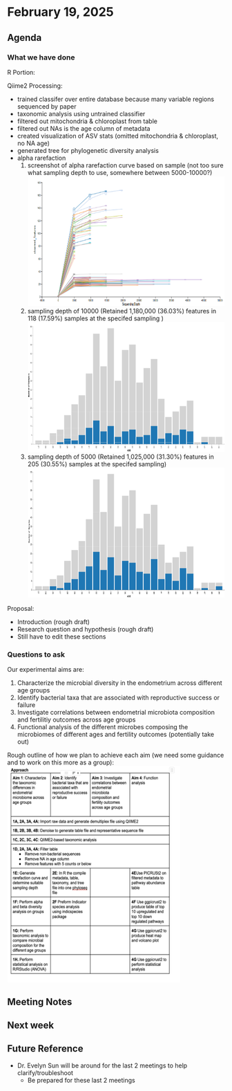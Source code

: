# February 19, 2025

## Agenda


### What we have done
R Portion:


Qiime2 Processing:
- trained classifer over entire database because many variable regions sequenced by paper
- taxonomic analysis using untrained classifier
- filtered out mitochondria & chloroplast from table
- filtered out NAs is the age column of metadata
- created visualization of ASV stats (omitted mitochondria & chloroplast, no NA age)
- generated tree for phylogenetic diversity analysis
- alpha rarefaction
  1. screenshot of alpha rarefaction curve based on sample (not too sure what sampling depth to use, somewhere between 5000-10000?)
        <img src="../qiime2_files/qiime2view_screenshots/ivf_alpha_rarefaction.png" height="300" width="500">
  2. sampling depth of 10000 (Retained 1,180,000 (36.03%) features in 118 (17.59%) samples at the specifed sampling )
        <img src="../qiime2_files/qiime2view_screenshots/ivf_samplingdepth_10000.png" height="300" width="500">
  3. sampling depth of 5000 (Retained 1,025,000 (31.30%) features in 205 (30.55%) samples at the specifed sampling)
        <img src="../qiime2_files/qiime2view_screenshots/ivf_samplingdepth_5000.png" height="300" width="500">

Proposal:
- Introduction (rough draft)
- Research question and hypothesis (rough draft)
- Still have to edit these sections


### Questions to ask
Our experimental aims are:
1. Characterize the microbial diversity in the endometrium across different age groups
2. Identify bacterial taxa that are associated with reproductive success or failure
3. Investigate correlations between endometrial microbiota composition and fertilitiy outcomes across age groups
4. Functional analysis of the different microbes composing the microbiomes of different ages and fertility outcomes (potentially take out)


Rough outline of how we plan to achieve each aim (we need some guidance and to work on this more as a group):
<img src="../images/aim_approach.png" height="500" width="400">

## Meeting Notes


## Next week


## Future Reference
- Dr. Evelyn Sun will be around for the last 2 meetings to help clarify/troubleshoot
  - Be prepared for these last 2 meetings 

